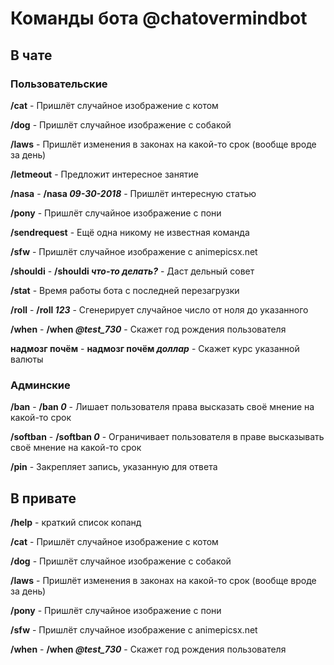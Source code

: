 # Команды бота @chatovermindbot

## В чате

### Пользовательские

**/cat** - Пришлёт случайное изображение с котом

**/dog** - Пришлёт случайное изображение с собакой

**/laws** - Пришлёт изменения в законах на какой-то срок (вообще вроде за день)

**/letmeout** - Предложит интересное занятие

**/nasa** - **/nasa _09-30-2018_** - Пришлёт интересную статью

**/pony** - Пришлёт случайное изображение с пони

**/sendrequest** - Ещё одна никому не известная команда

**/sfw** - Пришлёт случайное изображение с animepicsx.net

**/shouldi** - **/shouldi _что-то делать?_** - Даст дельный совет

**/stat** - Время работы бота с последней перезагрузки

**/roll** - **/roll _123_** - Сгенерирует случайное число от ноля до указанного

**/when** - **/when _@test_730_** - Скажет год рождения пользователя

**надмозг почём** - **надмозг почём _доллар_** - Скажет курс указанной валюты

### Админские

**/ban** - **/ban _0_** - Лишает пользователя права высказать своё мнение на какой-то срок

**/softban** - **/softban _0_** - Ограничивает пользователя в праве высказывать своё мнение на какой-то срок

**/pin** - Закрепляет запись, указанную для ответа

## В привате

**/help** - краткий список копанд

**/cat** - Пришлёт случайное изображение с котом

**/dog** - Пришлёт случайное изображение с собакой

**/laws** - Пришлёт изменения в законах на какой-то срок (вообще вроде за день)

**/pony** - Пришлёт случайное изображение с пони

**/sfw** - Пришлёт случайное изображение с animepicsx.net

**/when** - **/when _@test_730_** - Скажет год рождения пользователя